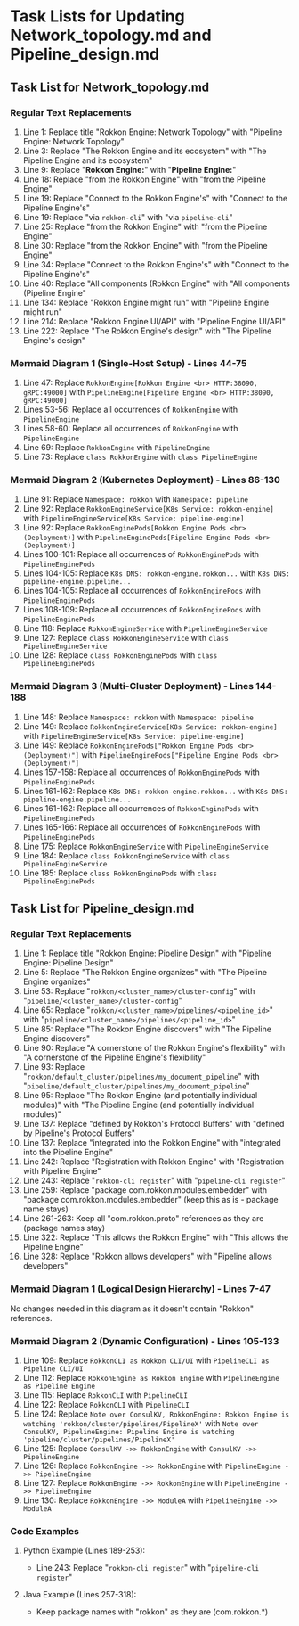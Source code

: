 # Task Lists for Updating Network_topology.md and Pipeline_design.md

## Task List for Network_topology.md

### Regular Text Replacements
1. Line 1: Replace title "Rokkon Engine: Network Topology" with "Pipeline Engine: Network Topology"
2. Line 3: Replace "The Rokkon Engine and its ecosystem" with "The Pipeline Engine and its ecosystem"
3. Line 9: Replace "**Rokkon Engine:**" with "**Pipeline Engine:**"
4. Line 18: Replace "from the Rokkon Engine" with "from the Pipeline Engine"
5. Line 19: Replace "Connect to the Rokkon Engine's" with "Connect to the Pipeline Engine's"
6. Line 19: Replace "via `rokkon-cli`" with "via `pipeline-cli`"
7. Line 25: Replace "from the Rokkon Engine" with "from the Pipeline Engine"
8. Line 30: Replace "from the Rokkon Engine" with "from the Pipeline Engine"
9. Line 34: Replace "Connect to the Rokkon Engine's" with "Connect to the Pipeline Engine's"
10. Line 40: Replace "All components (Rokkon Engine" with "All components (Pipeline Engine"
11. Line 134: Replace "Rokkon Engine might run" with "Pipeline Engine might run"
12. Line 214: Replace "Rokkon Engine UI/API" with "Pipeline Engine UI/API"
13. Line 222: Replace "The Rokkon Engine's design" with "The Pipeline Engine's design"

### Mermaid Diagram 1 (Single-Host Setup) - Lines 44-75
1. Line 47: Replace `RokkonEngine[Rokkon Engine <br> HTTP:38090, gRPC:49000]` with `PipelineEngine[Pipeline Engine <br> HTTP:38090, gRPC:49000]`
2. Lines 53-56: Replace all occurrences of `RokkonEngine` with `PipelineEngine`
3. Lines 58-60: Replace all occurrences of `RokkonEngine` with `PipelineEngine`
4. Line 69: Replace `RokkonEngine` with `PipelineEngine`
5. Line 73: Replace `class RokkonEngine` with `class PipelineEngine`

### Mermaid Diagram 2 (Kubernetes Deployment) - Lines 86-130
1. Line 91: Replace `Namespace: rokkon` with `Namespace: pipeline`
2. Line 92: Replace `RokkonEngineService[K8s Service: rokkon-engine]` with `PipelineEngineService[K8s Service: pipeline-engine]`
3. Line 92: Replace `RokkonEnginePods[Rokkon Engine Pods <br> (Deployment)]` with `PipelineEnginePods[Pipeline Engine Pods <br> (Deployment)]`
4. Lines 100-101: Replace all occurrences of `RokkonEnginePods` with `PipelineEnginePods`
5. Lines 104-105: Replace `K8s DNS: rokkon-engine.rokkon...` with `K8s DNS: pipeline-engine.pipeline...`
6. Lines 104-105: Replace all occurrences of `RokkonEnginePods` with `PipelineEnginePods`
7. Lines 108-109: Replace all occurrences of `RokkonEnginePods` with `PipelineEnginePods`
8. Line 118: Replace `RokkonEngineService` with `PipelineEngineService`
9. Line 127: Replace `class RokkonEngineService` with `class PipelineEngineService`
10. Line 128: Replace `class RokkonEnginePods` with `class PipelineEnginePods`

### Mermaid Diagram 3 (Multi-Cluster Deployment) - Lines 144-188
1. Line 148: Replace `Namespace: rokkon` with `Namespace: pipeline`
2. Line 149: Replace `RokkonEngineService[K8s Service: rokkon-engine]` with `PipelineEngineService[K8s Service: pipeline-engine]`
3. Line 149: Replace `RokkonEnginePods["Rokkon Engine Pods <br> (Deployment)"]` with `PipelineEnginePods["Pipeline Engine Pods <br> (Deployment)"]`
4. Lines 157-158: Replace all occurrences of `RokkonEnginePods` with `PipelineEnginePods`
5. Lines 161-162: Replace `K8s DNS: rokkon-engine.rokkon...` with `K8s DNS: pipeline-engine.pipeline...`
6. Lines 161-162: Replace all occurrences of `RokkonEnginePods` with `PipelineEnginePods`
7. Lines 165-166: Replace all occurrences of `RokkonEnginePods` with `PipelineEnginePods`
8. Line 175: Replace `RokkonEngineService` with `PipelineEngineService`
9. Line 184: Replace `class RokkonEngineService` with `class PipelineEngineService`
10. Line 185: Replace `class RokkonEnginePods` with `class PipelineEnginePods`

## Task List for Pipeline_design.md

### Regular Text Replacements
1. Line 1: Replace title "Rokkon Engine: Pipeline Design" with "Pipeline Engine: Pipeline Design"
2. Line 5: Replace "The Rokkon Engine organizes" with "The Pipeline Engine organizes"
3. Line 53: Replace "`rokkon/<cluster_name>/cluster-config`" with "`pipeline/<cluster_name>/cluster-config`"
4. Line 65: Replace "`rokkon/<cluster_name>/pipelines/<pipeline_id>`" with "`pipeline/<cluster_name>/pipelines/<pipeline_id>`"
5. Line 85: Replace "The Rokkon Engine discovers" with "The Pipeline Engine discovers"
6. Line 90: Replace "A cornerstone of the Rokkon Engine's flexibility" with "A cornerstone of the Pipeline Engine's flexibility"
7. Line 93: Replace "`rokkon/default_cluster/pipelines/my_document_pipeline`" with "`pipeline/default_cluster/pipelines/my_document_pipeline`"
8. Line 95: Replace "The Rokkon Engine (and potentially individual modules)" with "The Pipeline Engine (and potentially individual modules)"
9. Line 137: Replace "defined by Rokkon's Protocol Buffers" with "defined by Pipeline's Protocol Buffers"
10. Line 137: Replace "integrated into the Rokkon Engine" with "integrated into the Pipeline Engine"
11. Line 242: Replace "Registration with Rokkon Engine" with "Registration with Pipeline Engine"
12. Line 243: Replace "`rokkon-cli register`" with "`pipeline-cli register`"
13. Line 259: Replace "package com.rokkon.modules.embedder" with "package com.rokkon.modules.embedder" (keep this as is - package name stays)
14. Line 261-263: Keep all "com.rokkon.proto" references as they are (package names stay)
15. Line 322: Replace "This allows the Rokkon Engine" with "This allows the Pipeline Engine"
16. Line 328: Replace "Rokkon allows developers" with "Pipeline allows developers"

### Mermaid Diagram 1 (Logical Design Hierarchy) - Lines 7-47
No changes needed in this diagram as it doesn't contain "Rokkon" references.

### Mermaid Diagram 2 (Dynamic Configuration) - Lines 105-133
1. Line 109: Replace `RokkonCLI as Rokkon CLI/UI` with `PipelineCLI as Pipeline CLI/UI`
2. Line 112: Replace `RokkonEngine as Rokkon Engine` with `PipelineEngine as Pipeline Engine`
3. Line 115: Replace `RokkonCLI` with `PipelineCLI`
4. Line 122: Replace `RokkonCLI` with `PipelineCLI`
5. Line 124: Replace `Note over ConsulKV, RokkonEngine: Rokkon Engine is watching 'rokkon/cluster/pipelines/PipelineX'` with `Note over ConsulKV, PipelineEngine: Pipeline Engine is watching 'pipeline/cluster/pipelines/PipelineX'`
6. Line 125: Replace `ConsulKV ->> RokkonEngine` with `ConsulKV ->> PipelineEngine`
7. Line 126: Replace `RokkonEngine ->> RokkonEngine` with `PipelineEngine ->> PipelineEngine`
8. Line 127: Replace `RokkonEngine ->> RokkonEngine` with `PipelineEngine ->> PipelineEngine`
9. Line 130: Replace `RokkonEngine ->> ModuleA` with `PipelineEngine ->> ModuleA`

### Code Examples
1. Python Example (Lines 189-253):
   - Line 243: Replace "`rokkon-cli register`" with "`pipeline-cli register`"

2. Java Example (Lines 257-318):
   - Keep package names with "rokkon" as they are (com.rokkon.*)
